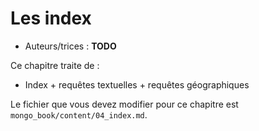 # Les index

* Auteurs/trices : **TODO**

Ce chapitre traite de :
* Index + requêtes textuelles + requêtes géographiques


Le fichier que vous devez modifier pour ce chapitre est `mongo_book/content/04_index.md`.
